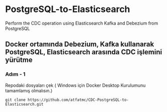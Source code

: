 ﻿# PostgreSQL-to-Elasticsearch
Perform the CDC operation using Elasticsearch Kafka and Debezium from PostgreSQL

## Docker ortamında Debezium, Kafka kullanarak PostgreSQL, Elasticsearch arasında CDC işlemini yürütme

### Adım - 1 
Repodaki dosyaları çek ( Windows için Docker Desktop Kurulumunu tamamlamış olmalısın.)

```
git clone https://github.com/atfatmc/CDC-PostgreSQL-to-Elasticsearch.git
```
